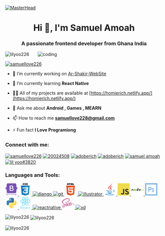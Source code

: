[![MasterHead](https://camo.githubusercontent.com/f6decabc6a509fd6d5d8a1053fedc3ad96458e223c6a9f8f312d125b6e833c7b/68747470733a2f2f692e696d6775722e636f6d2f6958754c3148472e706e67)](https://rishavchanda.io) 
<h1 align="center">Hi 👋, I'm Samuel Amoah</h1>
<h3 align="center">A passionate frontend developer from Ghana India</h3>
<img align="right" width="400" src="https://cdn.dribbble.com/users/1059583/screenshots/4171367/media/34e69eb61a7bd8dea1c957a8b82605a7.gif" alt="coding">

<p align="left"> <img src="https://komarev.com/ghpvc/?username=lilyoo226&label=Profile%20views&color=0e75b6&style=flat" alt="lilyoo226" /> </p>

<p align="left"> <a href="https://twitter.com/samuellove226" target="blank"><img src="https://img.shields.io/twitter/follow/samuellove226?logo=twitter&style=for-the-badge" alt="samuellove226" /></a> </p>

- 🔭 I’m currently working on [Ar-Shakir-WebSite](https://github.com/lilyoo226/Ar-Shakir-WebSite)

- 🌱 I’m currently learning **React Native**

- 👨‍💻 All of my projects are available at [https://homierich.netlify.app/](https://homierich.netlify.app/)

- 💬 Ask me about **Android , Games , MEARN**

- 📫 How to reach me **samuellove228@gmail.com**

- ⚡ Fun fact **I Love Programiong**

<h3 align="left">Connect with me:</h3>
<p align="left">
<a href="https://twitter.com/samuellove226" target="blank"><img align="center" src="https://raw.githubusercontent.com/rahuldkjain/github-profile-readme-generator/master/src/images/icons/Social/twitter.svg" alt="samuellove226" height="30" width="40" /></a>
<a href="https://stackoverflow.com/users/20024508" target="blank"><img align="center" src="https://raw.githubusercontent.com/rahuldkjain/github-profile-readme-generator/master/src/images/icons/Social/stack-overflow.svg" alt="20024508" height="30" width="40" /></a>
<a href="https://fb.com/adoberich" target="blank"><img align="center" src="https://raw.githubusercontent.com/rahuldkjain/github-profile-readme-generator/master/src/images/icons/Social/facebook.svg" alt="adoberich" height="30" width="40" /></a>
<a href="https://instagram.com/adoberich" target="blank"><img align="center" src="https://raw.githubusercontent.com/rahuldkjain/github-profile-readme-generator/master/src/images/icons/Social/instagram.svg" alt="adoberich" height="30" width="40" /></a>
<a href="https://www.youtube.com/c/samuel amoah" target="blank"><img align="center" src="https://raw.githubusercontent.com/rahuldkjain/github-profile-readme-generator/master/src/images/icons/Social/youtube.svg" alt="samuel amoah" height="30" width="40" /></a>
<a href="https://discord.gg/lil yoo#3820" target="blank"><img align="center" src="https://raw.githubusercontent.com/rahuldkjain/github-profile-readme-generator/master/src/images/icons/Social/discord.svg" alt="lil yoo#3820" height="30" width="40" /></a>
</p>

<h3 align="left">Languages and Tools:</h3>
<p align="left"> <a href="https://getbootstrap.com" target="_blank" rel="noreferrer"> <img src="https://raw.githubusercontent.com/devicons/devicon/master/icons/bootstrap/bootstrap-plain-wordmark.svg" alt="bootstrap" width="40" height="40"/> </a> <a href="https://www.w3schools.com/css/" target="_blank" rel="noreferrer"> <img src="https://raw.githubusercontent.com/devicons/devicon/master/icons/css3/css3-original-wordmark.svg" alt="css3" width="40" height="40"/> </a> <a href="https://www.djangoproject.com/" target="_blank" rel="noreferrer"> <img src="https://cdn.worldvectorlogo.com/logos/django.svg" alt="django" width="40" height="40"/> </a> <a href="https://git-scm.com/" target="_blank" rel="noreferrer"> <img src="https://www.vectorlogo.zone/logos/git-scm/git-scm-icon.svg" alt="git" width="40" height="40"/> </a> <a href="https://www.w3.org/html/" target="_blank" rel="noreferrer"> <img src="https://raw.githubusercontent.com/devicons/devicon/master/icons/html5/html5-original-wordmark.svg" alt="html5" width="40" height="40"/> </a> <a href="https://www.adobe.com/in/products/illustrator.html" target="_blank" rel="noreferrer"> <img src="https://www.vectorlogo.zone/logos/adobe_illustrator/adobe_illustrator-icon.svg" alt="illustrator" width="40" height="40"/> </a> <a href="https://www.java.com" target="_blank" rel="noreferrer"> <img src="https://raw.githubusercontent.com/devicons/devicon/master/icons/java/java-original.svg" alt="java" width="40" height="40"/> </a> <a href="https://developer.mozilla.org/en-US/docs/Web/JavaScript" target="_blank" rel="noreferrer"> <img src="https://raw.githubusercontent.com/devicons/devicon/master/icons/javascript/javascript-original.svg" alt="javascript" width="40" height="40"/> </a> <a href="https://nodejs.org" target="_blank" rel="noreferrer"> <img src="https://raw.githubusercontent.com/devicons/devicon/master/icons/nodejs/nodejs-original-wordmark.svg" alt="nodejs" width="40" height="40"/> </a> <a href="https://www.photoshop.com/en" target="_blank" rel="noreferrer"> <img src="https://raw.githubusercontent.com/devicons/devicon/master/icons/photoshop/photoshop-line.svg" alt="photoshop" width="40" height="40"/> </a> <a href="https://www.python.org" target="_blank" rel="noreferrer"> <img src="https://raw.githubusercontent.com/devicons/devicon/master/icons/python/python-original.svg" alt="python" width="40" height="40"/> </a> <a href="https://reactjs.org/" target="_blank" rel="noreferrer"> <img src="https://raw.githubusercontent.com/devicons/devicon/master/icons/react/react-original-wordmark.svg" alt="react" width="40" height="40"/> </a> <a href="https://reactnative.dev/" target="_blank" rel="noreferrer"> <img src="https://reactnative.dev/img/header_logo.svg" alt="reactnative" width="40" height="40"/> </a> <a href="https://sass-lang.com" target="_blank" rel="noreferrer"> <img src="https://raw.githubusercontent.com/devicons/devicon/master/icons/sass/sass-original.svg" alt="sass" width="40" height="40"/> </a> <a href="https://www.adobe.com/products/xd.html" target="_blank" rel="noreferrer"> <img src="https://cdn.worldvectorlogo.com/logos/adobe-xd.svg" alt="xd" width="40" height="40"/> </a> </p>

<p><img align="left" src="https://github-readme-stats.vercel.app/api/top-langs?username=lilyoo226&show_icons=true&locale=en&layout=compact" alt="lilyoo226" /></p>

<p>&nbsp;<img align="center" src="https://github-readme-stats.vercel.app/api?username=lilyoo226&show_icons=true&locale=en" alt="lilyoo226" /></p>

<p><img align="center" src="https://github-readme-streak-stats.herokuapp.com/?user=lilyoo226&" alt="lilyoo226" /></p>
